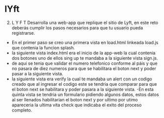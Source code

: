 # lYft

2. L Y F T
Desarrolla una web-app que replique el sitio de Lyft, en este reto deberás cumplir los pasos necesarios para que tu usuario pueda registrarse.

- En el primer paso se creo una primera vista en load.html linkeada load.js que contenia la funcion splash.
- la siguiente vista index.html era el inicio de la app-web  la cual contenia dos botones uno de ellos sing up te mandaba a la siguiente vista sign.js.
- de aqui se tenia que validar el numero telefonico conforme al páis y que no pasara de diez numeros para que se habilitara el boton next y poder pasar a la siguiente vista.
- la siguiente vista era verify la cual te mandaba un alert con un codigo creado que al ingresar el codigo este se tendria que comparar para que el boton next se habilitara y poder pasara a la siguiente vista.
-En esta quinta vista se tendria un formulario pidiendo algunos datos, estos datos al ser llenados habilitarian el boton next y por ultimo por utimo apareceria la ultima vita check que indicaba el exito del proceso completo.
